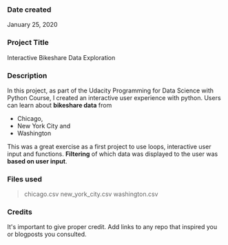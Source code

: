 ### Date created
January 25, 2020

### Project Title
Interactive Bikeshare Data Exploration

### Description
In this project, as part of the Udacity Programming for Data Science with Python Course, I created an interactive user experience with python. Users can learn about **bikeshare data** from 
* Chicago, 
* New York City and 
* Washington 

This was a great exercise as a first project to use loops, interactive user input and functions. **Filtering** of which data was displayed to the user was **based on user input**.

### Files used
> chicago.csv
> new_york_city.csv
> washington.csv

### Credits
It's important to give proper credit. Add links to any repo that inspired you or blogposts you consulted.

